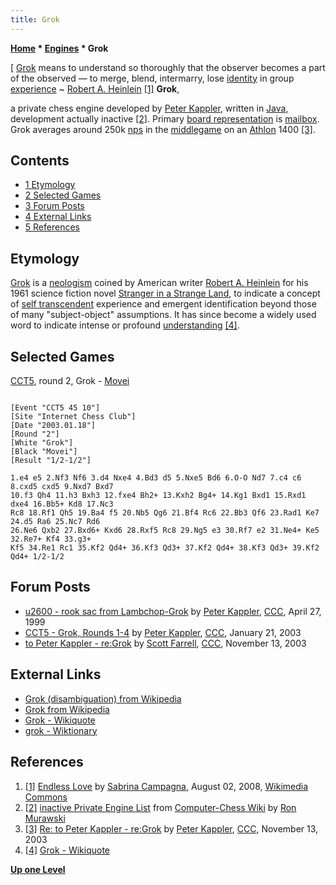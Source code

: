 ```yaml
---
title: Grok
---
```

**[Home](Home "Home") * [Engines](Engines "Engines") * Grok**

\[ [Grok](https://en.wikipedia.org/wiki/Grok) means to understand so thoroughly that the observer becomes a part of the observed — to merge, blend, intermarry, lose [identity](https://en.wikipedia.org/wiki/Identity) in group [experience](https://en.wikipedia.org/wiki/Experience) ~ [Robert A. Heinlein](Category:Robert_Heinlein "Category:Robert Heinlein") <a id="cite-note-1" href="#cite-ref-1">[1]</a>
**Grok**,

a private chess engine developed by [Peter Kappler](Peter_Kappler "Peter Kappler"), written in [Java](Java "Java"), development actually inactive <a id="cite-note-2" href="#cite-ref-2">[2]</a>.
Primary [board representation](Board_Representation "Board Representation") is [mailbox](Mailbox "Mailbox"). Grok averages around 250k [nps](Nodes_per_Second "Nodes per Second") in the [middlegame](Middlegame "Middlegame") on an [Athlon](https://en.wikipedia.org/wiki/Athlon) 1400 <a id="cite-note-3" href="#cite-ref-3">[3]</a>.

## Contents

- [1 Etymology](#etymology)
- [2 Selected Games](#selected-games)
- [3 Forum Posts](#forum-posts)
- [4 External Links](#external-links)
- [5 References](#references)

## Etymology

[Grok](https://en.wikipedia.org/wiki/Gro) is a [neologism](https://en.wikipedia.org/wiki/Neologism) coined by American writer [Robert A. Heinlein](Category:Robert_Heinlein "Category:Robert Heinlein") for his 1961 science fiction novel [Stranger in a Strange Land](https://en.wikipedia.org/wiki/Stranger_in_a_Strange_Land),
to indicate a concept of [self transcendent](https://en.wikipedia.org/wiki/Self-transcendence) experience and emergent identification beyond those of many "subject-object" assumptions.
It has since become a widely used word to indicate intense or profound [understanding](https://en.wikipedia.org/wiki/Understanding) <a id="cite-note-4" href="#cite-ref-4">[4]</a>.

## Selected Games

[CCT5](CCT5 "CCT5"), round 2, Grok - [Movei](Movei "Movei")

```

[Event "CCT5 45 10"]
[Site "Internet Chess Club"]
[Date "2003.01.18"]
[Round "2"]
[White "Grok"]
[Black "Movei"]
[Result "1/2-1/2"]

1.e4 e5 2.Nf3 Nf6 3.d4 Nxe4 4.Bd3 d5 5.Nxe5 Bd6 6.O-O Nd7 7.c4 c6 8.cxd5 cxd5 9.Nxd7 Bxd7 
10.f3 Qh4 11.h3 Bxh3 12.fxe4 Bh2+ 13.Kxh2 Bg4+ 14.Kg1 Bxd1 15.Rxd1 dxe4 16.Bb5+ Kd8 17.Nc3 
Rc8 18.Rf1 Qh5 19.Ba4 f5 20.Nb5 Qg6 21.Bf4 Rc6 22.Bb3 Qf6 23.Rad1 Ke7 24.d5 Ra6 25.Nc7 Rd6 
26.Ne6 Qxb2 27.Bxd6+ Kxd6 28.Rxf5 Rc8 29.Ng5 e3 30.Rf7 e2 31.Ne4+ Ke5 32.Re7+ Kf4 33.g3+ 
Kf5 34.Re1 Rc1 35.Kf2 Qd4+ 36.Kf3 Qd3+ 37.Kf2 Qd4+ 38.Kf3 Qd3+ 39.Kf2 Qd4+ 1/2-1/2

```

## Forum Posts

- [u2600 - rook sac from Lambchop-Grok](https://www.stmintz.com/ccc/index.php?id=49915) by [Peter Kappler](Peter_Kappler "Peter Kappler"), [CCC](CCC "CCC"), April 27, 1999
- [CCT5 - Grok, Rounds 1-4](https://www.stmintz.com/ccc/index.php?id=278568) by [Peter Kappler](Peter_Kappler "Peter Kappler"), [CCC](CCC "CCC"), January 21, 2003
- [to Peter Kappler - re:Grok](https://www.stmintz.com/ccc/index.php?id=327305) by [Scott Farrell](Scott_Farrell "Scott Farrell"), [CCC](CCC "CCC"), November 13, 2003

## External Links

- [Grok (disambiguation) from Wikipedia](https://en.wikipedia.org/wiki/Grok_%28disambiguation%29)
- [Grok from Wikipedia](https://en.wikipedia.org/wiki/Grok)
- [Grok - Wikiquote](https://en.wikiquote.org/wiki/Grok)
- [grok - Wiktionary](https://en.wiktionary.org/wiki/grok)

## References

1. <a id="cite-ref-1" href="#cite-note-1">[1]</a> [Endless Love](https://www.flickr.com/photos/mar1lyn84/2722712047) by [Sabrina Campagna](https://www.flickr.com/photos/mar1lyn84), August 02, 2008, [Wikimedia Commons](https://en.wikipedia.org/wiki/Wikimedia_Commons)
1. <a id="cite-ref-2" href="#cite-note-2">[2]</a> [inactive Private Engine List](http://computer-chess.org/doku.php?id=computer_chess:wiki:lists:private_engine_list#inactive_private_engine_list) from [Computer-Chess Wiki](http://computer-chess.org/doku.php?id=home) by [Ron Murawski](Ron_Murawski "Ron Murawski")
1. <a id="cite-ref-3" href="#cite-note-3">[3]</a> [Re: to Peter Kappler - re:Grok](https://www.stmintz.com/ccc/index.php?id=327351) by [Peter Kappler](Peter_Kappler "Peter Kappler"), [CCC](CCC "CCC"), November 13, 2003
1. <a id="cite-ref-4" href="#cite-note-4">[4]</a> [Grok - Wikiquote](https://en.wikiquote.org/wiki/Grok)

**[Up one Level](Engines "Engines")**


